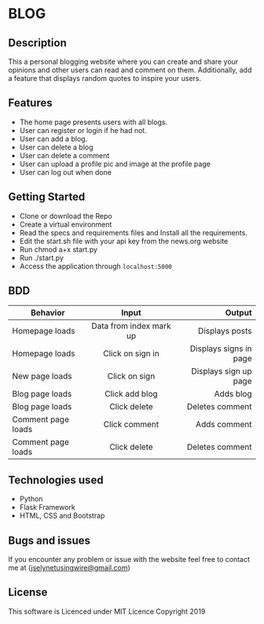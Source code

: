 # BLOG

## Description

This a personal blogging website where you can create and share your opinions and other users can read and comment on them. Additionally, add a feature that displays random quotes to inspire your users.


## Features
* The home page presents users with all blogs.
* User can register or login if he had not.
* User can add a blog.
* User can delete a blog
* User can delete a comment
* User can upload a profile pic and image at the profile page
* User can log out when done


## Getting Started

* Clone or download the Repo
* Create a virtual environment
* Read the specs and requirements files and Install all the requirements.
* Edit the start.sh file with your api key from the news.org website
* Run chmod a+x start.py
* Run ./start.py
* Access the application through `localhost:5000`



## BDD

| Behavior                    | Input                         | Output                                     |
|-----------------------------|:----------------------------: | ------------------------------------------:|
| Homepage loads              |  Data from index mark up      |  Displays posts                            |
| Homepage loads              |  Click on sign in             |  Displays signs in page                    |
| New page loads              |  Click on sign                |  Displays sign up page                     |
| Blog page loads             |  Click add blog               |  Adds blog                                 |
| Blog page loads             |  Click delete                 |  Deletes comment                           |
| Comment page loads          |  Click comment                |  Adds comment                              |
| Comment page loads          |  Click delete                 |  Deletes comment                           |



## Technologies used

* Python
* Flask Framework
* HTML, CSS and Bootstrap


## Bugs and issues

If you encounter any problem or issue with the website feel free to contact me at (jselynetusingwire@gmail.com)

## License

This software is Licenced under MIT Licence
Copyright 2019